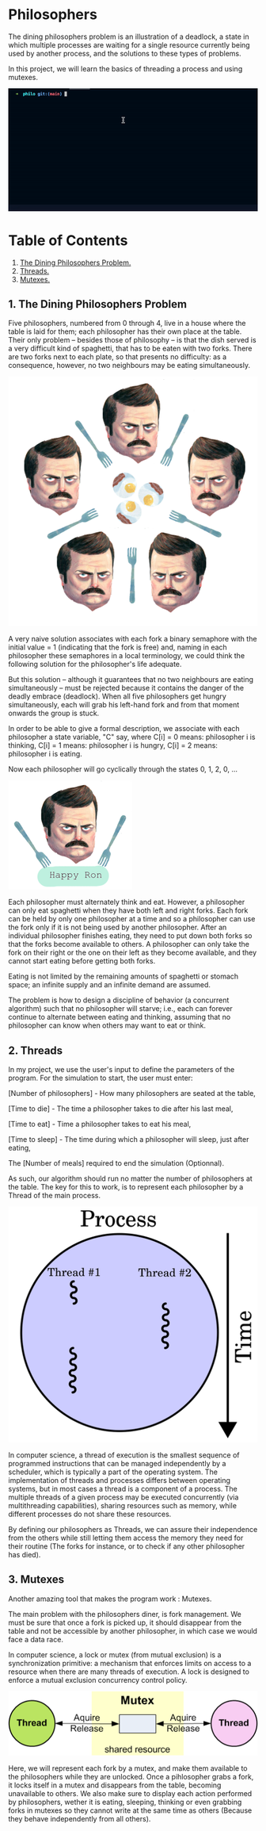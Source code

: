 # Philosophers

The dining philosophers problem is an illustration of a deadlock, a state in which multiple processes are waiting for a single resource currently being used by another process, and the solutions to these types of problems. 

In this project, we will learn the basics of threading a process and using mutexes.

![Screenshot](/img/introgif.gif)

# Table of Contents

1. [ The Dining Philosophers Problem. ](#desc)
2. [ Threads. ](#threads)
3. [ Mutexes. ](#mutexes)

<a name="desc"></a>
## 1. The Dining Philosophers Problem

Five philosophers, numbered from 0 through 4, live in a house where the table is laid for them; each philosopher has their own place at the table. Their only problem – besides those of philosophy – is that the dish served is a very difficult kind of spaghetti, that has to be eaten with two forks. There are two forks next to each plate, so that presents no difficulty: as a consequence, however, no two neighbours may be eating simultaneously.

![Screenshot](/img/at_the_table.png)

A very naive solution associates with each fork a binary semaphore with the initial value = 1 (indicating that the fork is free) and, naming in each philosopher these semaphores in a local terminology, we could think the following solution for the philosopher's life adequate.

But this solution – although it guarantees that no two neighbours are eating simultaneously – must be rejected because it contains the danger of the deadly embrace (deadlock). When all five philosophers get hungry simultaneously, each will grab his left-hand fork and from that moment onwards the group is stuck.

In order to be able to give a formal description, we associate with each philosopher a state variable, "C" say, where C[i] = 0 means: philosopher i is thinking, C[i] = 1 means: philosopher i is hungry, C[i] = 2 means: philosopher i is eating.

Now each philosopher will go cyclically through the states 0, 1, 2, 0, ...

![Screenshot](/img/happy_ron.png)

Each philosopher must alternately think and eat. However, a philosopher can only eat spaghetti when they have both left and right forks. Each fork can be held by only one philosopher at a time and so a philosopher can use the fork only if it is not being used by another philosopher. After an individual philosopher finishes eating, they need to put down both forks so that the forks become available to others. A philosopher can only take the fork on their right or the one on their left as they become available, and they cannot start eating before getting both forks.

Eating is not limited by the remaining amounts of spaghetti or stomach space; an infinite supply and an infinite demand are assumed.

The problem is how to design a discipline of behavior (a concurrent algorithm) such that no philosopher will starve; i.e., each can forever continue to alternate between eating and thinking, assuming that no philosopher can know when others may want to eat or think.

<a name="threads"></a>
## 2. Threads

In my project, we use the user's input to define the parameters of the program.
For the simulation to start, the user must enter: 

[Number of philosophers] - How many philosophers are seated at the table, 

[Time to die] - The time a philosopher takes to die after his last meal, 

[Time to eat] - Time a philosopher takes to eat his meal, 

[Time to sleep] - The time during which a philosopher will sleep, just after eating, 

The [Number of meals] required to end the simulation (Optionnal).

As such, our algorithm should run no matter the number of philosophers at the table.
The key for this to work, is to represent each philosopher by a Thread of the main process. 

![Screenshot](/img/1200px-Multithreaded_process.svg.png)

In computer science, a thread of execution is the smallest sequence of programmed instructions that can be managed independently by a scheduler, which is typically a part of the operating system. The implementation of threads and processes differs between operating systems, but in most cases a thread is a component of a process. The multiple threads of a given process may be executed concurrently (via multithreading capabilities), sharing resources such as memory, while different processes do not share these resources.

By defining our philosophers as Threads, we can assure their independence from the others while still letting them access the memory they need for their routine (The forks for instance, or to check if any other philosopher has died).


<a name="mutex"></a>
## 3. Mutexes

Another amazing tool that makes the program work : Mutexes.

The main problem with the philosophers diner, is fork management.
We must be sure that once a fork is picked up, it should disappear from the table and not be accessible by another philosopher, in which case we would face a data race.

In computer science, a lock or mutex (from mutual exclusion) is a synchronization primitive: a mechanism that enforces limits on access to a resource when there are many threads of execution. A lock is designed to enforce a mutual exclusion concurrency control policy.

![Screenshot](/img/Mutex.png)

Here, we will represent each fork by a mutex, and make them available to the philosophers while they are unlocked. 
Once a pihlosopher grabs a fork, it locks itself in a mutex and disappears from the table, becoming unavailable to others.
We also make sure to display each action performed by philosophers, wether it is eating, sleeping, thinking or even grabbing forks in mutexes so they cannot write at the same time as others (Because they behave independently from all others).
